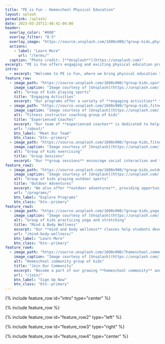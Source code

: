 ```yaml
---
title: "PE is Fun - Homeschool Physical Education"
layout: splash
permalink: /splash/
date: 2023-03-25T11:48:41-04:00
header:
  overlay_color: "#000"
  overlay_filter: "0.5"
  overlay_image: "https://source.unsplash.com/1600x900/?group-kids,physical-education"
  actions:
    - label: "Learn More"
      url: "/terms/"
  caption: "Photo credit: [**Unsplash**](https://unsplash.com)"
excerpt: "PE is Fun offers engaging and exciting physical education programs for homeschool students in 1st through 10th grade. Help your child stay active and healthy with our tailored PE classes!"
intro: 
  - excerpt: "Welcome to PE is Fun, where we bring physical education to homeschool students. Our mission is to inspire a love for physical activity while teaching important life skills."
feature_row:
  - image_path: "https://source.unsplash.com/1600x900/?group-kids,sports,physical-education"
    image_caption: "Image courtesy of [Unsplash](https://unsplash.com/)"
    alt: "Group of kids playing sports"
    title: "Engaging Activities"
    excerpt: "Our programs offer a variety of **engaging activities** to suit the interests and abilities of every child, ensuring they have a blast while staying active."
  - image_path: "https://source.unsplash.com/1600x900/?group-kids,fitness,instructor,coach"
    image_caption: "Image courtesy of [Unsplash](https://unsplash.com/)"
    alt: "Fitness instructor coaching group of kids"
    title: "Experienced Coaches"
    excerpt: "Our team of **experienced coaches** is dedicated to helping your child develop their physical skills and confidence in a safe and supportive environment."
    url: "/about/"
    btn_label: "Meet Our Team"
    btn_class: "btn--primary"
  - image_path: "https://source.unsplash.com/1600x900/?group-kids,fitness,exercise"
    image_caption: "Image courtesy of [Unsplash](https://unsplash.com/)"
    alt: "Group of kids exercising"
    title: "Group Sessions"
    excerpt: "Our **group sessions** encourage social interaction and teamwork, fostering friendships and a sense of community among homeschool students."
feature_row2:
  - image_path: "https://source.unsplash.com/1600x900/?group-kids,outdoor,sports"
    image_caption: "Image courtesy of [Unsplash](https://unsplash.com/)"
    alt: "Group of kids playing outdoor sports"
    title: "Outdoor Adventures"
    excerpt: "We also offer **outdoor adventures**, providing opportunities for homeschool students to explore nature, learn about the environment, and enjoy exciting sports."
    url: "/programs/"
    btn_label: "Explore Programs"
    btn_class: "btn--primary"
feature_row3:
  - image_path: "https://source.unsplash.com/1600x900/?group-kids,yoga,stretching"
    image_caption: "Image courtesy of [Unsplash](https://unsplash.com/)"
    alt: "Group of kids practicing yoga and stretching"
    title: "Mind & Body Wellness"
    excerpt: "Our **mind and body wellness** classes help students develop mindfulness, focus, and flexibility through practices like yoga and stretching."
    url: "/mind-body-wellness/"
    btn_label: "Learn More"
    btn_class: "btn--primary"
feature_row4:
  - image_path: "https://source.unsplash.com/1600x900/?homeschool,community,group-kids"
    image_caption: "Image courtesy of [Unsplash](https://unsplash.com/)"
    alt: "Homeschool community group of kids"
    title: "Join Our Community"
    excerpt: "Become a part of our growing **homeschool community** and discover the joy of physical education with like-minded students and families."
    url: "/join/"
    btn_label: "Sign Up Now"
    btn_class: "btn--primary"
---
```


{% include feature_row id="intro" type="center" %}

{% include feature_row %}

{% include feature_row id="feature_row2" type="left" %}

{% include feature_row id="feature_row3" type="right" %}

{% include feature_row id="feature_row4" type="center" %}